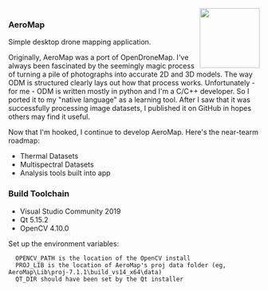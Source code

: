 <img align="right" width="120" height="120" src="https://github.com/user-attachments/assets/44954271-aef7-4081-bbb4-4f3d120085e5">

### AeroMap
Simple desktop drone mapping application.

Originally, AeroMap was a port of OpenDroneMap. I've always been fascinated by the seemingly magic process of turning a pile of photographs into accurate 2D and 3D models. The way ODM is structured clearly lays out how that process works. Unfortunately - for me - ODM is written mostly in python and I'm a C/C++ developer. So I ported it to my "native language" as a learning tool. After I saw that it was successfully processing image datasets, I published it on GitHub in hopes others may find it useful.

Now that I'm hooked, I continue to develop AeroMap. Here's the near-tearm roadmap:

  - Thermal Datasets
  - Multispectral Datasets
  - Analysis tools built into app

### Build Toolchain

  - Visual Studio Community 2019
  - Qt 5.15.2
  - OpenCV 4.10.0
  
  Set up the environment variables:

      OPENCV_PATH is the location of the OpenCV install
      PROJ_LIB is the location of AeroMap's proj data folder (eg, AeroMap\Lib\proj-7.1.1\build_vs14_x64\data)
      QT_DIR should have been set by the Qt installer
